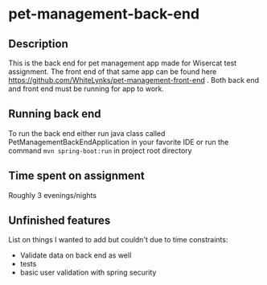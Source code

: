 # pet-management-back-end

## Description ##

This is the back end for pet management app made for Wisercat test assignment. The front end of that same app can be found here https://github.com/WhiteLynks/pet-management-front-end . Both back end and front end must be running for app to work.

## Running back end ##

To run the back end either run java class called PetManagementBackEndApplication in your favorite IDE or run the command `mvn spring-boot:run` in project root directory

## Time spent on assignment ##

Roughly 3 evenings/nights

## Unfinished features ##
List on things I wanted to add but couldn't due to time constraints:

* Validate data on back end as well
* tests
* basic user validation with spring security
